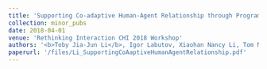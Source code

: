 ```yaml
---
title: 'Supporting Co-adaptive Human-Agent Relationship through Programming by Demonstration using Existing GUIs'
collection: minor_pubs
date: 2018-04-01
venue: 'Rethinking Interaction CHI 2018 Workshop'
authors: '<b>Toby Jia-Jun Li</b>, Igor Labutov, Xiaohan Nancy Li, Tom M. Mitchell, and Brad A. Myers'
paperurl: '/files/Li_SupportingCoAaptiveHumanAgentRelationship.pdf'
---
```


